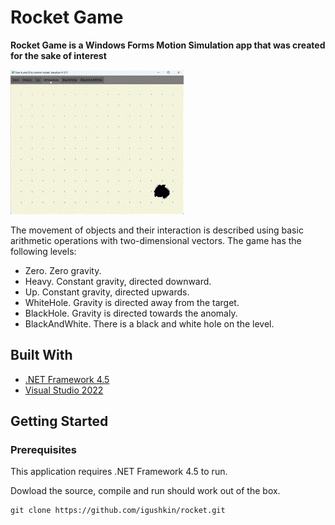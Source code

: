 # Rocket Game

**Rocket Game is a Windows Forms Motion Simulation app that was created for the sake of interest**
<br />

![](/examples/example.gif "Rocket")

The movement of objects and their interaction is described using basic arithmetic operations with two-dimensional vectors. The game has the following levels:

* Zero. Zero gravity.
* Heavy. Constant gravity, directed downward.
* Up. Constant gravity, directed upwards.
* WhiteHole. Gravity is directed away from the target.
* BlackHole. Gravity is directed towards the anomaly.
* BlackAndWhite. There is a black and white hole on the level.

## Built With

* [.NET Framework 4.5](https://www.microsoft.com/en-ie/download/details.aspx?id=30653)
* [Visual Studio 2022](https://visualstudio.microsoft.com/)

## Getting Started
### Prerequisites
This application requires .NET Framework 4.5 to run. 

Dowload the source, compile and run should work out of the box.

```
git clone https://github.com/igushkin/rocket.git
```
